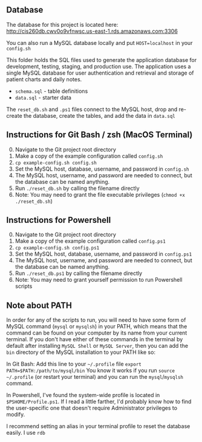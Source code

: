 ## Database
The database for this project is located here:  
<http://cis260db.cwv0o9vfnwsc.us-east-1.rds.amazonaws.com:3306>

You can also run a MySQL database locally and put `HOST=localhost` in your `config.sh`

This folder holds the SQL files used to generate the application database for development, testing, staging,
and production use. The application uses a single MySQL database for user authentication and retrieval and storage of patient charts and daily notes.

- `schema.sql` - table definitions
- `data.sql` - starter data

The `reset_db.sh` and `.ps1` files connect to the MySQL host, drop and re-create the database,
create the tables, and add the data in `data.sql`

## Instructions for Git Bash / zsh (MacOS Terminal)
0. Navigate to the Git project root directory
1. Make a copy of the example configuration called `config.sh`
  1. `cp example-config.sh config.sh`
2. Set the MySQL host, database, username, and password in `config.sh`
  1. The MySQL host, username, and password are needed to connect, but
  the database can be named anything.
3. Run `./reset_db.sh` by calling the filename directly
  1. Note: You may need to grant the file executable privileges (`chmod +x ./reset_db.sh`)

## Instructions for Powershell
0. Navigate to the Git project root directory
1. Make a copy of the example configuration called `config.ps1`
  1. `cp example-config.sh config.ps1`
2. Set the MySQL host, database, username, and password in `config.ps1`
  1. The MySQL host, username, and password are needed to connect, but
  the database can be named anything.
3. Run `./reset_db.ps1` by calling the filename directly
  1. Note: You may need to grant yourself permission to run Powershell scripts

## Note about PATH
In order for any of the scripts to run, you will need to have some form of MySQL command (`mysql` or `mysqlsh`) in your PATH, which means that the command can be found on your computer by its name from your current terminal. If you don't have either of these commands in the terminal by default after installing `MySQL Shell` or `MySQL Server`, then you can add the `bin` directory of the MySQL installation to your PATH like so:

In Git Bash:
Add this line to your `~/.profile` file
`export PATH=$PATH:/path/to/mysql/bin`
You know it works if you run `source ~/.profile` (or restart your terminal) and you can run the `mysql`/`mysqlsh` command.

In Powershell, I've found the system-wide profile is located in `$PSHOME/Profile.ps1`. If I read a little farther,
I'd probably know how to find the user-specific one that doesn't require Administrator privileges to modify.

I recommend setting an alias in your terminal profile to reset the database easily. I use `rdb`
